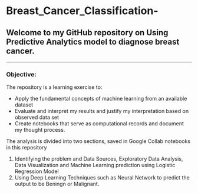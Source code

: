 # Breast_Cancer_Classification-


## Welcome to my GitHub repository on Using Predictive Analytics model to diagnose breast cancer.
---

### Objective:
The repository is a learning exercise to:
* Apply the fundamental concepts of machine learning from an available dataset
* Evaluate and interpret my results and justify my interpretation based on observed data set
* Create notebooks that serve as computational records and document my thought process. 

The analysis is divided into two  sections, saved in Google Collab notebooks in this repository
1. Identifying the problem  and Data Sources, Exploratory Data Analysis, Data Visualization and Machine Learning prediction using Logistic Regression Model
2. Using Deep Learning Techniques such as Neural Network to predict the output to be Beningn or Malignant.
